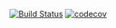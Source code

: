 [![Build Status](https://travis-ci.com/RomanKlishch/glasses-shop.svg?branch=master)](https://travis-ci.com/RomanKlishch/glasses-shop)
[![codecov](https://codecov.io/gh/RomanKlishch/glasses-shop/branch/master/graph/badge.svg)](https://codecov.io/gh/RomanKlishch/glasses-shop)
